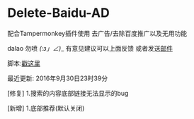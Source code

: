 # Delete-Baidu-AD
配合Tampermonkey插件使用 去广告/去除百度推广以及无用功能

dalao 勿喷 _(:з」∠)__
有意见建议可以上面反馈 或者发送<a href="mailto:suningyo@gmail.com">邮件</a>

脚本:<a href="https://greasyfork.org/zh-CN/scripts/19759-%E5%8E%BB%E5%B9%BF%E5%91%8A-%E5%8E%BB%E9%99%A4%E7%99%BE%E5%BA%A6%E6%8E%A8%E5%B9%BF%E4%BB%A5%E5%8F%8A%E6%97%A0%E7%94%A8%E5%8A%9F%E8%83%BD">戳这里</a>

最近更新:
2016年9月30日23时39分

[修复]
1.搜索的内容底部链接无法显示的bug

[新增]
1.底部推荐(默认关闭)
